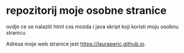 # repozitorij moje osobne stranice

ovdje ce se nalaziti html css mozda i java skript koji koristi moju osobnu stranicu

Adresa moje web stranice jest https://lauraperic.github.io.
